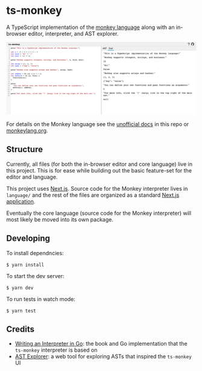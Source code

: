 # ts-monkey

A TypeScript implementation of the [monkey language](https://monkeylang.org/) along with an in-browser editor, interpreter, and AST explorer.

![TS Monkey web editor](./ui.png "ts-monkey web editor")

For details on the Monkey language see the [unofficial docs](docs/language.md) in this repo or [monkeylang.org](https://monkeylang.org/).

## Structure

Currently, all files (for both the in-browser editor and core language) live in this project. This is for ease while building out the basic feature-set for the editor and language.

This project uses [Next.js](https://nextjs.org/). Source code for the Monkey interpreter lives in `language/` and the rest of the files are organized as a standard [Next.js application](https://nextjs.org/docs/getting-started).

Eventually the core language (source code for the Monkey interpreter) will most likely be moved into its own package.

## Developing

To install dependncies:

```
$ yarn install
```

To start the dev server:

```
$ yarn dev
```

To run tests in watch mode:

```
$ yarn test
```

## Credits

- [Writing an Interpreter in Go](https://interpreterbook.com/): the book and Go implementation that the `ts-monkey` interpreter is based on
- [AST Explorer](https://astexplorer.net/): a web tool for exploring ASTs that inspired the `ts-monkey` UI
